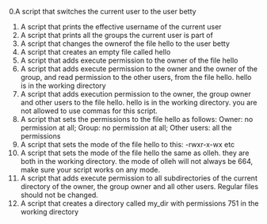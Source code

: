 0.A script that switches the current user to the user betty
1. A script that prints the effective username of the current user
2. A script that prints all the groups the current user is part of
3. A script that changes the ownerof the file hello to the user betty
4. A script that creates an empty file called hello
5. A script that adds execute permission to the owner of the file hello
6. A script that adds execute permission to the owner and the owner of the group, and read permission to the other users, from the file hello. hello is in the working directory
7. A script that adds execution permission to the owner, the group owner and other users to the file hello. hello is in the working directory. you are not allowed to use commas for this script.
8. A script that sets the permissions to the file hello as follows: Owner: no permission at all; Group: no permission at all; Other users: all the permissions
9. A script that sets the mode of the file hello to this: -rwxr-x-wx etc
10. A script that sets the mode of the file hello the same as olleh. they are both in the working directory. the mode of olleh will not always be 664, make sure your script works on any mode.
11. A script that adds execute permission to all subdirectories of the current directory of the owner, the group owner and all other users. Regular files should not be changed.
12. A script that creates a directory called my_dir with permissions 751 in the working directory
